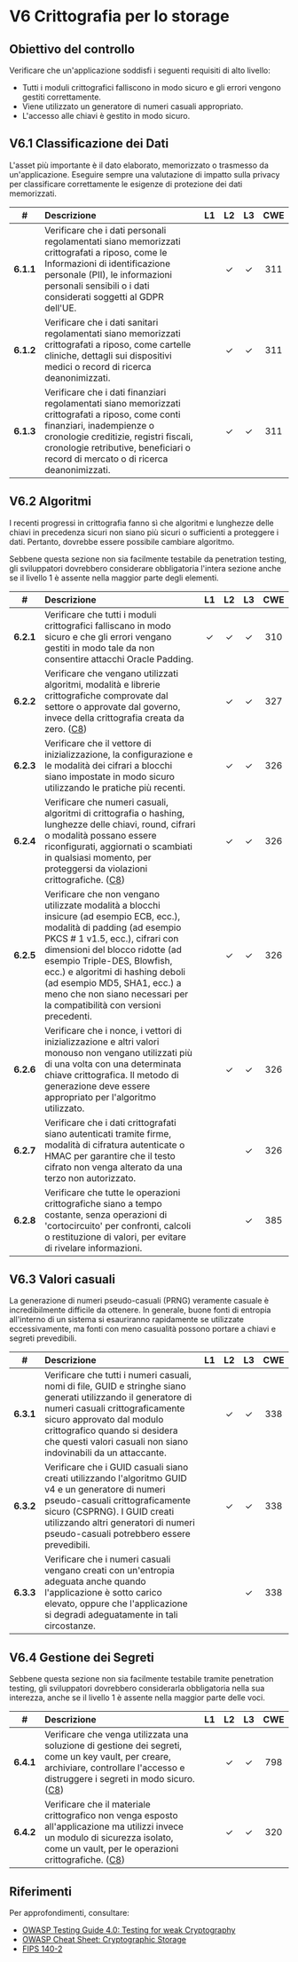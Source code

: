 # V6 Crittografia per lo storage

## Obiettivo del controllo

Verificare che un'applicazione soddisfi i seguenti requisiti di alto livello:

* Tutti i moduli crittografici falliscono in modo sicuro e gli errori vengono gestiti correttamente.
* Viene utilizzato un generatore di numeri casuali appropriato.
* L'accesso alle chiavi è gestito in modo sicuro.

## V6.1 Classificazione dei Dati

L'asset più importante è il dato elaborato, memorizzato o trasmesso da un'applicazione. Eseguire sempre una valutazione di impatto sulla privacy per classificare correttamente le esigenze di protezione dei dati memorizzati.

| # | Descrizione | L1 | L2 | L3 | CWE |
| :---: | :--- | :---: | :---:| :---: | :---: |
| **6.1.1** | Verificare che i dati personali regolamentati siano memorizzati crittografati a riposo, come le Informazioni di identificazione personale (PII), le informazioni personali sensibili o i dati considerati soggetti al GDPR dell'UE.	 | | ✓ | ✓ | 311 |
| **6.1.2** | Verificare che i dati sanitari regolamentati siano memorizzati crittografati a riposo, come cartelle cliniche, dettagli sui dispositivi medici o record di ricerca deanonimizzati. | | ✓ | ✓ | 311 |
| **6.1.3** | Verificare che i dati finanziari regolamentati siano memorizzati crittografati a riposo, come conti finanziari, inadempienze o cronologie creditizie, registri fiscali, cronologie retributive, beneficiari o record di mercato o di ricerca deanonimizzati. | | ✓ | ✓ | 311 |

## V6.2 Algoritmi

I recenti progressi in crittografia fanno sì che algoritmi e lunghezze delle chiavi in precedenza sicuri non siano più sicuri o sufficienti a proteggere i dati. Pertanto, dovrebbe essere possibile cambiare algoritmo.

Sebbene questa sezione non sia facilmente testabile da penetration testing, gli sviluppatori dovrebbero considerare obbligatoria l'intera sezione anche se il livello 1 è assente nella maggior parte degli elementi.

| # | Descrizione | L1 | L2 | L3 | CWE |
| :---: | :--- | :---: | :---:| :---: | :---: |
| **6.2.1** | Verificare che tutti i moduli crittografici falliscano in modo sicuro e che gli errori vengano gestiti in modo tale da non consentire attacchi Oracle Padding.	 | ✓ | ✓ | ✓ | 310 |
| **6.2.2** | Verificare che vengano utilizzati algoritmi, modalità e librerie crittografiche comprovate dal settore o approvate dal governo, invece della crittografia creata da zero.  ([C8](https://owasp.org/www-project-proactive-controls/#div-numbering)) | | ✓ | ✓ | 327 |
| **6.2.3** | Verificare che il vettore di inizializzazione, la configurazione e le modalità dei cifrari a blocchi siano impostate in modo sicuro utilizzando le pratiche più recenti.	 | | ✓ | ✓ | 326 |
| **6.2.4** | Verificare che numeri casuali, algoritmi di crittografia o hashing, lunghezze delle chiavi, round, cifrari o modalità possano essere riconfigurati, aggiornati o scambiati in qualsiasi momento, per proteggersi da violazioni crittografiche. ([C8](https://owasp.org/www-project-proactive-controls/#div-numbering)) | | ✓ | ✓ | 326 |
| **6.2.5** | Verificare che non vengano utilizzate modalità a blocchi insicure (ad esempio ECB, ecc.), modalità di padding (ad esempio PKCS # 1 v1.5, ecc.), cifrari con dimensioni del blocco ridotte (ad esempio Triple-DES, Blowfish, ecc.) e algoritmi di hashing deboli (ad esempio MD5, SHA1, ecc.) a meno che non siano necessari per la compatibilità con versioni precedenti.	 | | ✓ | ✓ | 326 |
| **6.2.6** | Verificare che i nonce, i vettori di inizializzazione e altri valori monouso non vengano utilizzati più di una volta con una determinata chiave crittografica. Il metodo di generazione deve essere appropriato per l'algoritmo utilizzato.	 | | ✓ | ✓ | 326 |
| **6.2.7** | Verificare che i dati crittografati siano autenticati tramite firme, modalità di cifratura autenticate o HMAC per garantire che il testo cifrato non venga alterato da una terzo non autorizzato.	 | | | ✓ | 326 |
| **6.2.8** | Verificare che tutte le operazioni crittografiche siano a tempo costante, senza operazioni di 'cortocircuito' per confronti, calcoli o restituzione di valori, per evitare di rivelare informazioni.	 | | | ✓ | 385 |

## V6.3 Valori casuali

La generazione di numeri pseudo-casuali (PRNG) veramente casuale è incredibilmente difficile da ottenere. In generale, buone fonti di entropia all'interno di un sistema si esauriranno rapidamente se utilizzate eccessivamente, ma fonti con meno casualità possono portare a chiavi e segreti prevedibili.

| # | Descrizione | L1 | L2 | L3 | CWE |
| :---: | :--- | :---: | :---:| :---: | :---: |
| **6.3.1** | Verificare che tutti i numeri casuali, nomi di file, GUID e stringhe siano generati utilizzando il generatore di numeri casuali crittograficamente sicuro approvato dal modulo crittografico quando si desidera che questi valori casuali non siano indovinabili da un attaccante.	 | | ✓ | ✓ | 338 |
| **6.3.2** | Verificare che i GUID casuali siano creati utilizzando l'algoritmo GUID v4 e un generatore di numeri pseudo-casuali crittograficamente sicuro (CSPRNG). I GUID creati utilizzando altri generatori di numeri pseudo-casuali potrebbero essere prevedibili.	 | | ✓ | ✓ | 338 |
| **6.3.3** | Verificare che i numeri casuali vengano creati con un'entropia adeguata anche quando l'applicazione è sotto carico elevato, oppure che l'applicazione si degradi adeguatamente in tali circostanze.	 | | | ✓ | 338 |

## V6.4 Gestione dei Segreti

Sebbene questa sezione non sia facilmente testabile tramite penetration testing, gli sviluppatori dovrebbero considerarla obbligatoria nella sua interezza, anche se il livello 1 è assente nella maggior parte delle voci.

| # | Descrizione | L1 | L2 | L3 | CWE |
| :---: | :--- | :---: | :---:| :---: | :---: |
| **6.4.1** | Verificare che venga utilizzata una soluzione di gestione dei segreti, come un key vault, per creare, archiviare, controllare l'accesso e distruggere i segreti in modo sicuro. ([C8](https://owasp.org/www-project-proactive-controls/#div-numbering)) | | ✓ | ✓ | 798 |
| **6.4.2** | Verificare che il materiale crittografico non venga esposto all'applicazione ma utilizzi invece un modulo di sicurezza isolato, come un vault, per le operazioni crittografiche. ([C8](https://owasp.org/www-project-proactive-controls/#div-numbering)) | | ✓ | ✓ | 320 |

## Riferimenti

Per approfondimenti, consultare:

* [OWASP Testing Guide 4.0: Testing for weak Cryptography](https://owasp.org/www-project-web-security-testing-guide/v41/4-Web_Application_Security_Testing/09-Testing_for_Weak_Cryptography/README.html)
* [OWASP Cheat Sheet: Cryptographic Storage](https://cheatsheetseries.owasp.org/cheatsheets/Cryptographic_Storage_Cheat_Sheet.html)
* [FIPS 140-2](https://csrc.nist.gov/publications/detail/fips/140/2/final)
